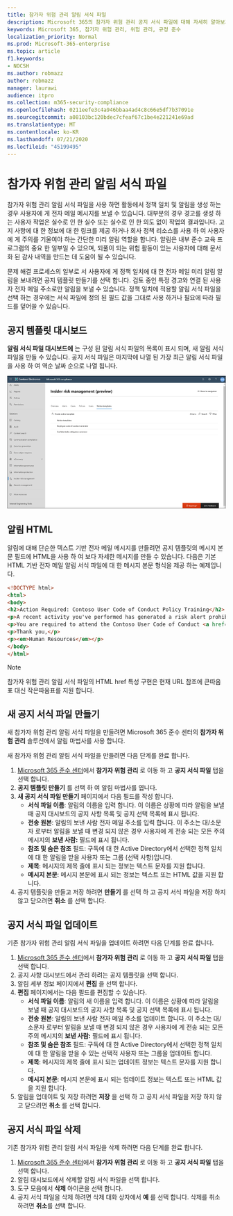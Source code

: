 ```yaml
---
title: 참가자 위험 관리 알림 서식 파일
description: Microsoft 365의 참가자 위험 관리 공지 서식 파일에 대해 자세히 알아보기
keywords: Microsoft 365, 참가자 위험 관리, 위험 관리, 규정 준수
localization_priority: Normal
ms.prod: Microsoft-365-enterprise
ms.topic: article
f1.keywords:
- NOCSH
ms.author: robmazz
author: robmazz
manager: laurawi
audience: itpro
ms.collection: m365-security-compliance
ms.openlocfilehash: 0211eefe3c4a946bbaa4ad4c8c66e5df7b37091e
ms.sourcegitcommit: a08103bc120bdec7cfeaf67c1be4e221241e69ad
ms.translationtype: MT
ms.contentlocale: ko-KR
ms.lasthandoff: 07/21/2020
ms.locfileid: "45199495"
---
```

# <a name="insider-risk-management-notice-templates"></a>참가자 위험 관리 알림 서식 파일

참가자 위험 관리 알림 서식 파일을 사용 하면 활동에서 정책 일치 및 알림을 생성 하는 경우 사용자에 게 전자 메일 메시지를 보낼 수 있습니다. 대부분의 경우 경고를 생성 하는 사용자 작업은 실수로 인 한 실수 또는 실수로 인 한 의도 없이 작업의 결과입니다. 고 지 사항에 대 한 정보에 대 한 링크를 제공 하거나 회사 정책 리소스를 사용 하 여 사용자에 게 주의를 기울여야 하는 간단한 미리 알림 역할을 합니다. 알림은 내부 준수 교육 프로그램의 중요 한 일부일 수 있으며, 되풀이 되는 위험 활동이 있는 사용자에 대해 문서화 된 감사 내역을 만드는 데 도움이 될 수 있습니다.

문제 해결 프로세스의 일부로 서 사용자에 게 정책 일치에 대 한 전자 메일 미리 알림 알림을 보내려면 공지 템플릿 만들기를 선택 합니다. 검토 중인 특정 경고와 연결 된 사용자 전자 메일 주소로만 알림을 보낼 수 있습니다. 정책 일치에 적용할 알림 서식 파일을 선택 하는 경우에는 서식 파일에 정의 된 필드 값을 그대로 사용 하거나 필요에 따라 필드를 덮어쓸 수 있습니다.

## <a name="notice-templates-dashboard"></a>공지 템플릿 대시보드

**알림 서식 파일 대시보드에** 는 구성 된 알림 서식 파일의 목록이 표시 되며, 새 알림 서식 파일을 만들 수 있습니다. 공지 서식 파일은 마지막에 나열 된 가장 최근 알림 서식 파일을 사용 하 여 역순 날짜 순으로 나열 됩니다.

![참가자 위험 관리 알림 서식 파일 대시보드](../media/insider-risk-notices-dashboard.png)

## <a name="html-for-notices"></a>알림 HTML

알림에 대해 단순한 텍스트 기반 전자 메일 메시지를 만들려면 공지 템플릿의 메시지 본문 필드에 HTML을 사용 하 여 보다 자세한 메시지를 만들 수 있습니다. 다음은 기본 HTML 기반 전자 메일 알림 서식 파일에 대 한 메시지 본문 형식을 제공 하는 예제입니다.

```HTML
<!DOCTYPE html>
<html>
<body>
<h2>Action Required: Contoso User Code of Conduct Policy Training</h2>
<p>A recent activity you've performed has generated a risk alert prohibited by the Contoso User <a href='https://www.contoso.com'>Code of Conduct Policy</a>.</p>
<p>You are required to attend the Contoso User Code of Conduct <a href='https://www.contoso.com'>training</a> within the next 14 days. Please contact <a href='mailto:hr@contoso.com'>Human Resources</a> with any questions about this training request.</p>
<p>Thank you,</p>
<p><em>Human Resources</em></p>
</body>
</html>
```

> [!NOTE]
> 참가자 위험 관리 알림 서식 파일의 HTML href 특성 구현은 현재 URL 참조에 큰따옴표 대신 작은따옴표를 지원 합니다.

## <a name="create-a-new-notice-template"></a>새 공지 서식 파일 만들기

새 참가자 위험 관리 알림 서식 파일을 만들려면 Microsoft 365 준수 센터의 **참가자 위험 관리** 솔루션에서 알림 마법사를 사용 합니다.

새 참가자 위험 관리 알림 서식 파일을 만들려면 다음 단계를 완료 합니다.

1. [Microsoft 365 준수 센터](https://compliance.microsoft.com)에서 **참가자 위험 관리** 로 이동 하 고 **공지 서식 파일** 탭을 선택 합니다.
2. **공지 템플릿 만들기** 를 선택 하 여 알림 마법사를 엽니다.
3. **새 공지 서식 파일 만들기** 페이지에서 다음 필드를 작성 합니다.
    - **서식 파일 이름**: 알림의 이름을 입력 합니다. 이 이름은 상황에 따라 알림을 보낼 때 공지 대시보드의 공지 사항 목록 및 공지 선택 목록에 표시 됩니다.
    - **전송 원본**: 알림의 보낸 사람 전자 메일 주소를 입력 합니다. 이 주소는 대/소문자 로부터 알림을 보낼 때 변경 되지 않은 경우 사용자에 게 전송 되는 모든 주의 메시지의 **보낸 사람:** 필드에 표시 됩니다.
    - **참조 및 숨은 참조** 필드: 구독에 대 한 Active Directory에서 선택한 정책 일치에 대 한 알림을 받을 사용자 또는 그룹 (선택 사항)입니다.
    - **제목**: 메시지의 제목 줄에 표시 되는 정보는 텍스트 문자를 지원 합니다.
    - **메시지 본문**: 메시지 본문에 표시 되는 정보는 텍스트 또는 HTML 값을 지원 합니다.
4. 공지 템플릿을 만들고 저장 하려면 **만들기** 를 선택 하 고 공지 서식 파일을 저장 하지 않고 닫으려면 **취소** 를 선택 합니다.

## <a name="update-a-notice-template"></a>공지 서식 파일 업데이트

기존 참가자 위험 관리 알림 서식 파일을 업데이트 하려면 다음 단계를 완료 합니다.

1. [Microsoft 365 준수 센터](https://compliance.microsoft.com)에서 **참가자 위험 관리** 로 이동 하 고 **공지 서식 파일** 탭을 선택 합니다.
2. 공지 사항 대시보드에서 관리 하려는 공지 템플릿을 선택 합니다.
3. 알림 세부 정보 페이지에서 **편집** 을 선택 합니다.
4. **편집** 페이지에서는 다음 필드를 편집할 수 있습니다.
    - **서식 파일 이름**: 알림의 새 이름을 입력 합니다. 이 이름은 상황에 따라 알림을 보낼 때 공지 대시보드의 공지 사항 목록 및 공지 선택 목록에 표시 됩니다.
    - **전송 원본**: 알림의 보낸 사람 전자 메일 주소를 업데이트 합니다. 이 주소는 대/소문자 로부터 알림을 보낼 때 변경 되지 않은 경우 사용자에 게 전송 되는 모든 주의 메시지의 **보낸 사람:** 필드에 표시 됩니다.
    - **참조 및 숨은 참조** 필드: 구독에 대 한 Active Directory에서 선택한 정책 일치에 대 한 알림을 받을 수 있는 선택적 사용자 또는 그룹을 업데이트 합니다.
    - **제목**: 메시지의 제목 줄에 표시 되는 업데이트 정보는 텍스트 문자를 지원 합니다.
    - **메시지 본문**: 메시지 본문에 표시 되는 업데이트 정보는 텍스트 또는 HTML 값을 지원 합니다.
5. 알림을 업데이트 및 저장 하려면 **저장** 을 선택 하 고 공지 서식 파일을 저장 하지 않고 닫으려면 **취소** 를 선택 합니다.

## <a name="delete-a-notice-template"></a>공지 서식 파일 삭제

기존 참가자 위험 관리 알림 서식 파일을 삭제 하려면 다음 단계를 완료 합니다.

1. [Microsoft 365 준수 센터](https://compliance.microsoft.com)에서 **참가자 위험 관리** 로 이동 하 고 **공지 서식 파일** 탭을 선택 합니다.
2. 알림 대시보드에서 삭제할 알림 서식 파일을 선택 합니다.
3. 도구 모음에서 **삭제** 아이콘을 선택 합니다.
4. 공지 서식 파일을 삭제 하려면 삭제 대화 상자에서 **예** 를 선택 합니다. 삭제를 취소 하려면 **취소**를 선택 합니다.
